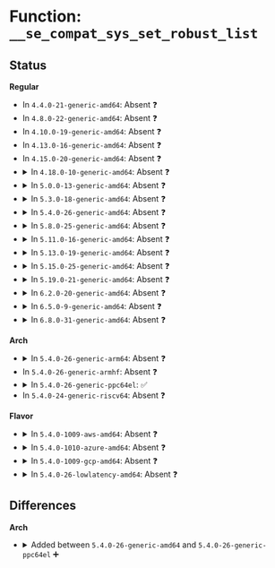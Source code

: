 # Function: <code>__se_compat_sys_set_robust_list</code>

## Status
<b>Regular</b>
<ul>
<li>
In <code>4.4.0-21-generic-amd64</code>: Absent ❓
</li>
<li>
In <code>4.8.0-22-generic-amd64</code>: Absent ❓
</li>
<li>
In <code>4.10.0-19-generic-amd64</code>: Absent ❓
</li>
<li>
In <code>4.13.0-16-generic-amd64</code>: Absent ❓
</li>
<li>
In <code>4.15.0-20-generic-amd64</code>: Absent ❓
</li>
<li>
<details>
<summary>In <code>4.18.0-10-generic-amd64</code>: Absent ❓</summary>

```json
{
  "name": "__se_compat_sys_set_robust_list",
  "collision_type": "Unique Static",
  "inline_type": "Full",
  "funcs": [
    {
      "addr": 18446744071580072757,
      "name": "__se_compat_sys_set_robust_list",
      "external": false,
      "loc": "kernel/futex_compat.c:121",
      "file": "kernel/futex_compat.c",
      "inline": "not declared, inlined",
      "caller_inline": [
        "kernel/futex_compat.c:__x32_compat_sys_set_robust_list",
        "kernel/futex_compat.c:__ia32_compat_sys_set_robust_list"
      ],
      "caller_func": []
    }
  ],
  "symbols": []
}
```
</details>
</li>
<li>
<details>
<summary>In <code>5.0.0-13-generic-amd64</code>: Absent ❓</summary>

```json
{
  "name": "__se_compat_sys_set_robust_list",
  "collision_type": "Unique Static",
  "inline_type": "Full",
  "funcs": [
    {
      "addr": 18446744071580103749,
      "name": "__se_compat_sys_set_robust_list",
      "external": false,
      "loc": "kernel/futex.c:3774",
      "file": "kernel/futex.c",
      "inline": "not declared, inlined",
      "caller_inline": [
        "kernel/futex.c:__x32_compat_sys_set_robust_list",
        "kernel/futex.c:__ia32_compat_sys_set_robust_list"
      ],
      "caller_func": []
    }
  ],
  "symbols": []
}
```
</details>
</li>
<li>
<details>
<summary>In <code>5.3.0-18-generic-amd64</code>: Absent ❓</summary>

```json
{
  "name": "__se_compat_sys_set_robust_list",
  "collision_type": "Unique Static",
  "inline_type": "Full",
  "funcs": [
    {
      "addr": 18446744071580148485,
      "name": "__se_compat_sys_set_robust_list",
      "external": false,
      "loc": "kernel/futex.c:3812",
      "file": "kernel/futex.c",
      "inline": "not declared, inlined",
      "caller_inline": [
        "kernel/futex.c:__x32_compat_sys_set_robust_list",
        "kernel/futex.c:__ia32_compat_sys_set_robust_list"
      ],
      "caller_func": []
    }
  ],
  "symbols": []
}
```
</details>
</li>
<li>
<details>
<summary>In <code>5.4.0-26-generic-amd64</code>: Absent ❓</summary>

```json
{
  "name": "__se_compat_sys_set_robust_list",
  "collision_type": "Unique Static",
  "inline_type": "Full",
  "funcs": [
    {
      "addr": 18446744071580196501,
      "name": "__se_compat_sys_set_robust_list",
      "external": false,
      "loc": "kernel/futex.c:4065",
      "file": "kernel/futex.c",
      "inline": "not declared, inlined",
      "caller_inline": [
        "kernel/futex.c:__x32_compat_sys_set_robust_list",
        "kernel/futex.c:__ia32_compat_sys_set_robust_list"
      ],
      "caller_func": []
    }
  ],
  "symbols": []
}
```
</details>
</li>
<li>
<details>
<summary>In <code>5.8.0-25-generic-amd64</code>: Absent ❓</summary>

```json
{
  "name": "__se_compat_sys_set_robust_list",
  "collision_type": "Unique Static",
  "inline_type": "Full",
  "funcs": [
    {
      "addr": 18446744071580264197,
      "name": "__se_compat_sys_set_robust_list",
      "external": false,
      "loc": "kernel/futex.c:3978",
      "file": "kernel/futex.c",
      "inline": "not declared, inlined",
      "caller_inline": [
        "kernel/futex.c:__x32_compat_sys_set_robust_list",
        "kernel/futex.c:__ia32_compat_sys_set_robust_list"
      ],
      "caller_func": []
    }
  ],
  "symbols": []
}
```
</details>
</li>
<li>
<details>
<summary>In <code>5.11.0-16-generic-amd64</code>: Absent ❓</summary>

```json
{
  "name": "__se_compat_sys_set_robust_list",
  "collision_type": "Unique Static",
  "inline_type": "Full",
  "funcs": [
    {
      "addr": 18446744071580247893,
      "name": "__se_compat_sys_set_robust_list",
      "external": false,
      "loc": "kernel/futex.c:3904",
      "file": "kernel/futex.c",
      "inline": "not declared, inlined",
      "caller_inline": [
        "kernel/futex.c:__x32_compat_sys_set_robust_list",
        "kernel/futex.c:__ia32_compat_sys_set_robust_list"
      ],
      "caller_func": []
    }
  ],
  "symbols": []
}
```
</details>
</li>
<li>
<details>
<summary>In <code>5.13.0-19-generic-amd64</code>: Absent ❓</summary>

```json
{
  "name": "__se_compat_sys_set_robust_list",
  "collision_type": "Unique Static",
  "inline_type": "Full",
  "funcs": [
    {
      "addr": 18446744071580253013,
      "name": "__se_compat_sys_set_robust_list",
      "external": false,
      "loc": "kernel/futex.c:3910",
      "file": "kernel/futex.c",
      "inline": "not declared, inlined",
      "caller_inline": [
        "kernel/futex.c:__x32_compat_sys_set_robust_list",
        "kernel/futex.c:__ia32_compat_sys_set_robust_list"
      ],
      "caller_func": []
    }
  ],
  "symbols": []
}
```
</details>
</li>
<li>
<details>
<summary>In <code>5.15.0-25-generic-amd64</code>: Absent ❓</summary>

```json
{
  "name": "__se_compat_sys_set_robust_list",
  "collision_type": "Unique Static",
  "inline_type": "Full",
  "funcs": [
    {
      "addr": 18446744071580404181,
      "name": "__se_compat_sys_set_robust_list",
      "external": false,
      "loc": "kernel/futex.c:4147",
      "file": "kernel/futex.c",
      "inline": "not declared, inlined",
      "caller_inline": [
        "kernel/futex.c:__x64_compat_sys_set_robust_list",
        "kernel/futex.c:__ia32_compat_sys_set_robust_list"
      ],
      "caller_func": []
    }
  ],
  "symbols": []
}
```
</details>
</li>
<li>
<details>
<summary>In <code>5.19.0-21-generic-amd64</code>: Absent ❓</summary>

```json
{
  "name": "__se_compat_sys_set_robust_list",
  "collision_type": "Unique Static",
  "inline_type": "Full",
  "funcs": [
    {
      "addr": 18446744071580628405,
      "name": "__se_compat_sys_set_robust_list",
      "external": false,
      "loc": "kernel/futex/syscalls.c:306",
      "file": "kernel/futex/syscalls.c",
      "inline": "not declared, inlined",
      "caller_inline": [
        "kernel/futex/syscalls.c:__ia32_compat_sys_set_robust_list"
      ],
      "caller_func": []
    }
  ],
  "symbols": []
}
```
</details>
</li>
<li>
<details>
<summary>In <code>6.2.0-20-generic-amd64</code>: Absent ❓</summary>

```json
{
  "name": "__se_compat_sys_set_robust_list",
  "collision_type": "Unique Static",
  "inline_type": "Full",
  "funcs": [
    {
      "addr": 18446744071580894597,
      "name": "__se_compat_sys_set_robust_list",
      "external": false,
      "loc": "kernel/futex/syscalls.c:309",
      "file": "kernel/futex/syscalls.c",
      "inline": "not declared, inlined",
      "caller_inline": [
        "kernel/futex/syscalls.c:__ia32_compat_sys_set_robust_list"
      ],
      "caller_func": []
    }
  ],
  "symbols": []
}
```
</details>
</li>
<li>
<details>
<summary>In <code>6.5.0-9-generic-amd64</code>: Absent ❓</summary>

```json
{
  "name": "__se_compat_sys_set_robust_list",
  "collision_type": "Unique Static",
  "inline_type": "Full",
  "funcs": [
    {
      "addr": 18446744071580978453,
      "name": "__se_compat_sys_set_robust_list",
      "external": false,
      "loc": "kernel/futex/syscalls.c:309",
      "file": "kernel/futex/syscalls.c",
      "inline": "not declared, inlined",
      "caller_inline": [
        "kernel/futex/syscalls.c:__ia32_compat_sys_set_robust_list"
      ],
      "caller_func": []
    }
  ],
  "symbols": []
}
```
</details>
</li>
<li>
<details>
<summary>In <code>6.8.0-31-generic-amd64</code>: Absent ❓</summary>

```json
{
  "name": "__se_compat_sys_set_robust_list",
  "collision_type": "Unique Static",
  "inline_type": "Full",
  "funcs": [
    {
      "addr": 18446744071581072309,
      "name": "__se_compat_sys_set_robust_list",
      "external": false,
      "loc": "kernel/futex/syscalls.c:442",
      "file": "kernel/futex/syscalls.c",
      "inline": "not declared, inlined",
      "caller_inline": [
        "kernel/futex/syscalls.c:__ia32_compat_sys_set_robust_list"
      ],
      "caller_func": []
    }
  ],
  "symbols": []
}
```
</details>
</li>
</ul>
<b>Arch</b>
<ul>
<li>
<details>
<summary>In <code>5.4.0-26-generic-arm64</code>: Absent ❓</summary>

```json
{
  "name": "__se_compat_sys_set_robust_list",
  "collision_type": "Unique Static",
  "inline_type": "Full",
  "funcs": [
    {
      "addr": 18446603336491427176,
      "name": "__se_compat_sys_set_robust_list",
      "external": false,
      "loc": "kernel/futex.c:4065",
      "file": "kernel/futex.c",
      "inline": "not declared, inlined",
      "caller_inline": [
        "kernel/futex.c:__arm64_compat_sys_set_robust_list"
      ],
      "caller_func": []
    }
  ],
  "symbols": []
}
```
</details>
</li>
<li>
In <code>5.4.0-26-generic-armhf</code>: Absent ❓
</li>
<li>
<details>
<summary>In <code>5.4.0-26-generic-ppc64el</code>: ✅</summary>

```c
long int __se_compat_sys_set_robust_list(long int head, long int len)
```

```json
{
  "name": "__se_compat_sys_set_robust_list",
  "collision_type": "Unique Global",
  "inline_type": "No",
  "funcs": [
    {
      "addr": 13835058055284374768,
      "name": "__se_compat_sys_set_robust_list",
      "external": true,
      "loc": "kernel/futex.c:4065",
      "file": "kernel/futex.c",
      "inline": "seen, unknown",
      "caller_inline": [],
      "caller_func": []
    }
  ],
  "symbols": [
    {
      "addr": 13835058055284374768,
      "name": "__se_compat_sys_set_robust_list",
      "section": ".text",
      "bind": "STB_GLOBAL",
      "size": 88
    }
  ]
}
```
</details>
</li>
<li>
In <code>5.4.0-24-generic-riscv64</code>: Absent ❓
</li>
</ul>
<b>Flavor</b>
<ul>
<li>
<details>
<summary>In <code>5.4.0-1009-aws-amd64</code>: Absent ❓</summary>

```json
{
  "name": "__se_compat_sys_set_robust_list",
  "collision_type": "Unique Static",
  "inline_type": "Full",
  "funcs": [
    {
      "addr": 18446744071580165301,
      "name": "__se_compat_sys_set_robust_list",
      "external": false,
      "loc": "kernel/futex.c:4065",
      "file": "kernel/futex.c",
      "inline": "not declared, inlined",
      "caller_inline": [
        "kernel/futex.c:__x32_compat_sys_set_robust_list",
        "kernel/futex.c:__ia32_compat_sys_set_robust_list"
      ],
      "caller_func": []
    }
  ],
  "symbols": []
}
```
</details>
</li>
<li>
<details>
<summary>In <code>5.4.0-1010-azure-amd64</code>: Absent ❓</summary>

```json
{
  "name": "__se_compat_sys_set_robust_list",
  "collision_type": "Unique Static",
  "inline_type": "Full",
  "funcs": [
    {
      "addr": 18446744071580112917,
      "name": "__se_compat_sys_set_robust_list",
      "external": false,
      "loc": "kernel/futex.c:4065",
      "file": "kernel/futex.c",
      "inline": "not declared, inlined",
      "caller_inline": [
        "kernel/futex.c:__x32_compat_sys_set_robust_list",
        "kernel/futex.c:__ia32_compat_sys_set_robust_list"
      ],
      "caller_func": []
    }
  ],
  "symbols": []
}
```
</details>
</li>
<li>
<details>
<summary>In <code>5.4.0-1009-gcp-amd64</code>: Absent ❓</summary>

```json
{
  "name": "__se_compat_sys_set_robust_list",
  "collision_type": "Unique Static",
  "inline_type": "Full",
  "funcs": [
    {
      "addr": 18446744071580156773,
      "name": "__se_compat_sys_set_robust_list",
      "external": false,
      "loc": "kernel/futex.c:4065",
      "file": "kernel/futex.c",
      "inline": "not declared, inlined",
      "caller_inline": [
        "kernel/futex.c:__x32_compat_sys_set_robust_list",
        "kernel/futex.c:__ia32_compat_sys_set_robust_list"
      ],
      "caller_func": []
    }
  ],
  "symbols": []
}
```
</details>
</li>
<li>
<details>
<summary>In <code>5.4.0-26-lowlatency-amd64</code>: Absent ❓</summary>

```json
{
  "name": "__se_compat_sys_set_robust_list",
  "collision_type": "Unique Static",
  "inline_type": "Full",
  "funcs": [
    {
      "addr": 18446744071580208789,
      "name": "__se_compat_sys_set_robust_list",
      "external": false,
      "loc": "kernel/futex.c:4065",
      "file": "kernel/futex.c",
      "inline": "not declared, inlined",
      "caller_inline": [
        "kernel/futex.c:__x32_compat_sys_set_robust_list",
        "kernel/futex.c:__ia32_compat_sys_set_robust_list"
      ],
      "caller_func": []
    }
  ],
  "symbols": []
}
```
</details>
</li>
</ul>

## Differences
<b>Arch</b>
<ul>
<li>
<details>
<summary>Added between <code>5.4.0-26-generic-amd64</code> and <code>5.4.0-26-generic-ppc64el</code> ➕</summary>

```c
long int __se_compat_sys_set_robust_list(long int head, long int len)
```
</details>
</li>
</ul>
